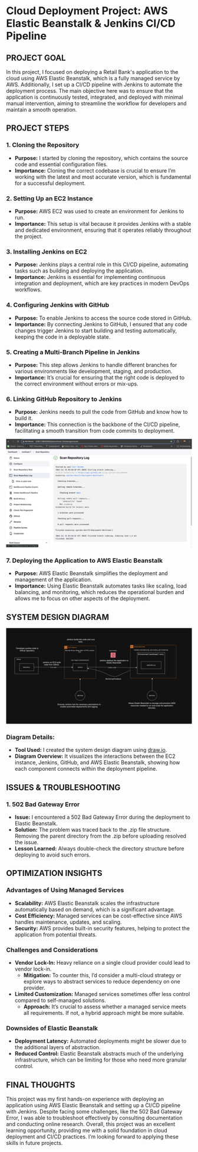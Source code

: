 # Cloud Deployment Project: AWS Elastic Beanstalk & Jenkins CI/CD Pipeline

## PROJECT GOAL

In this project, I focused on deploying a Retail Bank's application to the cloud using AWS Elastic Beanstalk, which is a fully managed service by AWS. Additionally, I set up a CI/CD pipeline with Jenkins to automate the deployment process. The main objective here was to ensure that the application is continuously tested, integrated, and deployed with minimal manual intervention, aiming to streamline the workflow for developers and maintain a smooth operation.

## PROJECT STEPS

### 1. Cloning the Repository
- **Purpose:** I started by cloning the repository, which contains the source code and essential configuration files.
- **Importance:** Cloning the correct codebase is crucial to ensure I’m working with the latest and most accurate version, which is fundamental for a successful deployment.

### 2. Setting Up an EC2 Instance
- **Purpose:** AWS EC2 was used to create an environment for Jenkins to run.
- **Importance:** This setup is vital because it provides Jenkins with a stable and dedicated environment, ensuring that it operates reliably throughout the project.

### 3. Installing Jenkins on EC2
- **Purpose:** Jenkins plays a central role in this CI/CD pipeline, automating tasks such as building and deploying the application.
- **Importance:** Jenkins is essential for implementing continuous integration and deployment, which are key practices in modern DevOps workflows.

### 4. Configuring Jenkins with GitHub
- **Purpose:** To enable Jenkins to access the source code stored in GitHub.
- **Importance:** By connecting Jenkins to GitHub, I ensured that any code changes trigger Jenkins to start building and testing automatically, keeping the code in a deployable state.
  
### 5. Creating a Multi-Branch Pipeline in Jenkins
- **Purpose:** This step allows Jenkins to handle different branches for various environments like development, staging, and production.
- **Importance:** It’s crucial for ensuring that the right code is deployed to the correct environment without errors or mix-ups.

### 6. Linking GitHub Repository to Jenkins
- **Purpose:** Jenkins needs to pull the code from GitHub and know how to build it.
- **Importance:** This connection is the backbone of the CI/CD pipeline, facilitating a smooth transition from code commits to deployment.

![Jenkins Deployment](/images/jenkins-deployment-successful.png)

### 7. Deploying the Application to AWS Elastic Beanstalk
- **Purpose:** AWS Elastic Beanstalk simplifies the deployment and management of the application.
- **Importance:** Using Elastic Beanstalk automates tasks like scaling, load balancing, and monitoring, which reduces the operational burden and allows me to focus on other aspects of the deployment.

## SYSTEM DESIGN DIAGRAM

![System Design Diagram](/images/cicd-pipeline-system-diagram.png)

### Diagram Details:
- **Tool Used:** I created the system design diagram using [draw.io](https://app.diagrams.net/).
- **Diagram Overview:** It visualizes the interactions between the EC2 instance, Jenkins, GitHub, and AWS Elastic Beanstalk, showing how each component connects within the deployment pipeline.

## ISSUES & TROUBLESHOOTING

### 1. 502 Bad Gateway Error
- **Issue:** I encountered a 502 Bad Gateway Error during the deployment to Elastic Beanstalk.
- **Solution:** The problem was traced back to the .zip file structure. Removing the parent directory from the .zip before uploading resolved the issue.
- **Lesson Learned:** Always double-check the directory structure before deploying to avoid such errors.

## OPTIMIZATION INSIGHTS

### Advantages of Using Managed Services
- **Scalability:** AWS Elastic Beanstalk scales the infrastructure automatically based on demand, which is a significant advantage.
- **Cost Efficiency:** Managed services can be cost-effective since AWS handles maintenance, updates, and scaling.
- **Security:** AWS provides built-in security features, helping to protect the application from potential threats.

### Challenges and Considerations
- **Vendor Lock-In:** Heavy reliance on a single cloud provider could lead to vendor lock-in.
  - **Mitigation:** To counter this, I’d consider a multi-cloud strategy or explore ways to abstract services to reduce dependency on one provider.
- **Limited Customization:** Managed services sometimes offer less control compared to self-managed solutions.
  - **Approach:** It’s crucial to assess whether a managed service meets all requirements. If not, a hybrid approach might be more suitable.

### Downsides of Elastic Beanstalk
- **Deployment Latency:** Automated deployments might be slower due to the additional layers of abstraction.
- **Reduced Control:** Elastic Beanstalk abstracts much of the underlying infrastructure, which can be limiting for those who need more granular control.

## FINAL THOUGHTS

This project was my first hands-on experience with deploying an application using AWS Elastic Beanstalk and setting up a CI/CD pipeline with Jenkins. Despite facing some challenges, like the 502 Bad Gateway Error, I was able to troubleshoot effectively by consulting documentation and conducting online research. Overall, this project was an excellent learning opportunity, providing me with a solid foundation in cloud deployment and CI/CD practices. I’m looking forward to applying these skills in future projects.
